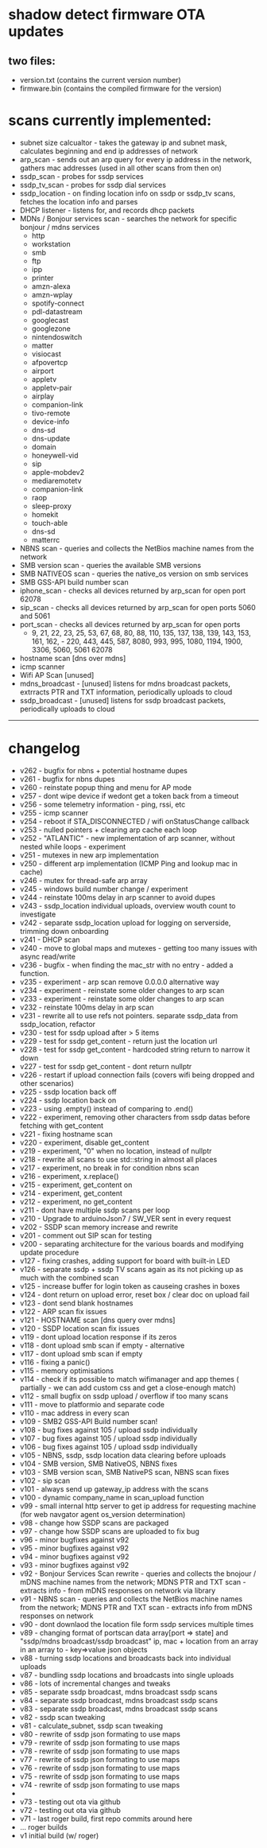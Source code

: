 # shadow detect firmware OTA updates

## two files: 

* version.txt (contains the current version number)
* firmware.bin (contains the compiled firmware for the version)

# scans currently implemented:

* subnet size calcualtor - takes the gateway ip and subnet mask, calculates beginning and end ip addresses of network
* arp_scan - sends out an arp query for every ip address in the network, gathers mac addresses (used in all other scans from then on)
* ssdp_scan - probes for ssdp services
* ssdp_tv_scan - probes for ssdp dial services
* ssdp_location - on finding location info on ssdp or ssdp_tv scans, fetches the location info and parses
* DHCP listener - listens for, and records dhcp packets
* MDNs / Bonjour services scan - searches the network for specific bonjour / mdns services
    * http
    * workstation
    * smb
    * ftp
    * ipp
    * printer
    * amzn-alexa
    * amzn-wplay
    * spotify-connect
    * pdl-datastream
    * googlecast
    * googlezone
    * nintendoswitch
    * matter
    * visiocast
    * afpovertcp
    * airport
    * appletv
    * appletv-pair
    * airplay
    * companion-link
    * tivo-remote
    * device-info
    * dns-sd
    * dns-update
    * domain
    * honeywell-vid
    * sip
    * apple-mobdev2
    * mediaremotetv
    * companion-link
    * raop
    * sleep-proxy
    * homekit
    * touch-able
    * dns-sd
    * matterrc
* NBNS scan - queries and collects the NetBios machine names from the network
* SMB version scan - queries the available SMB versions
* SMB NATIVEOS scan - queries the native_os version on smb services
* SMB GSS-API build number scan
* iphone_scan - checks all devices returned by arp_scan for open port 62078
* sip_scan - checks all devices returned by arp_scan for open ports 5060 and 5061
* port_scan - checks all devices returned by arp_scan for open ports
    * 9, 21, 22, 23, 25, 53, 67, 68, 80, 88, 110, 135, 137, 138, 139, 143, 153, 161, 162, - 220, 443, 445, 587, 8080, 993, 995, 1080, 1194, 1900, 3306, 5060, 5061 62078
* hostname scan [dns over mdns]
* icmp scanner
* Wifi AP Scan [unused]
* mdns_broadcast - [unused] listens for mdns broadcast packets, extrracts PTR and TXT information, periodically uploads to cloud
* ssdp_broadcast - [unused] listens for ssdp broadcast packets, periodically uploads to cloud
____________________________

# changelog

* v262 - bugfix for nbns + potential hostname dupes
* v261 - bugfix for nbns dupes
* v260 - reinstate popup thing and menu for AP mode
* v257 - dont wipe device if wedont get a token back from a timeout
* v256 - some telemetry information - ping, rssi, etc
* v255 - icmp scanner
* v254 - reboot if STA_DISCONNECTED / wifi onStatusChange callback
* v253 - nulled pointers + clearing arp cache each loop
* v252 - "ATLANTIC" - new implementation of arp scanner, without nested while loops - experiment
* v251 - mutexes in new arp implementation
* v250 - different arp implementation (ICMP Ping and lookup mac in cache)
* v246 - mutex for thread-safe arp array
* v245 - windows build number change / experiment
* v244 - reinstate 100ms delay in arp scanner to avoid dupes
* v243 - ssdp_location individual uploads, overview wouth count to investigate
* v242 - separate ssdp_location upload for logging on serverside, trimming down onboarding
* v241 - DHCP scan
* v240 - move to global maps and mutexes - getting too many issues with async read/write
* v236 - bugfix - when finding the mac_str with no entry - added a function.
* v235 - experiment - arp scan remove 0.0.0.0 alternative way
* v234 - experiment - reinstate some older changes to arp scan
* v233 - experiment - reinstate some older changes to arp scan
* v232 - reinstate 100ms delay in arp scan
* v231 - rewrite all to use refs not pointers. separate ssdp_data from ssdp_location, refactor
* v230 - test for ssdp upload after > 5 items
* v229 - test for ssdp get_content - return just the location url
* v228 - test for ssdp get_content - hardcoded string return to narrow it down
* v227 - test for ssdp get_content - dont return nullptr
* v226 - restart if upload connection fails (covers wifi being dropped and other scenarios)
* v225 - ssdp location back off
* v224 - ssdp location back on
* v223 - using .empty() instead of comparing to .end()
* v222 - experiment, removing other characters from ssdp datas before fetching with get_content
* v221 - fixing hostname scan
* v220 - experiment, disable get_content
* v219 - experiment, "0" when no location, instead of nullptr
* v218 - rewrite all scans to use std::string in almost all places
* v217 - experiment, no break in for condition nbns scan
* v216 - experiment, x.replace()
* v215 - experiment, get_content on
* v214 - experiment, get_content
* v212 - experiment, no get_content
* v211 - dont have multiple ssdp scans per loop
* v210 - Upgrade to arduinoJson7 / SW_VER sent in every request
* v202 - SSDP scan memory increase and rewrite
* v201 - comment out SIP scan for testing
* v200 - separating architecture for the various boards and modifying update procedure
* v127 - fixing crashes, adding support for board with built-in LED
* v126 - separate ssdp + ssdp TV scans again as its not picking up as much with the combined scan
* v125 - increase buffer for login token as causeing crashes in boxes
* v124 - dont return on upload error, reset box / clear doc on upload fail
* v123 - dont send blank hostnames
* v122 - ARP scan fix issues
* v121 - HOSTNAME scan [dns query over mdns]
* v120 - SSDP location scan fix issues
* v119 - dont upload location response if its zeros
* v118 - dont upload smb scan if empty - alternative
* v117 - dont upload smb scan if empty
* v116 - fixing a panic()
* v115 - memory optimisations
* v114 - check if its possible to match wifimanager and app themes ( partially - we can add custom css and get a close-enough match)
* v112 - small bugfix on ssdp upload / overflow if too many scans
* v111 - move to platformio and separate code
* v110 - mac address in every scan
* v109 - SMB2 GSS-API Build number scan!
* v108 - bug fixes against 105 / upload ssdp individually
* v107 - bug fixes against 105 / upload ssdp individually
* v106 - bug fixes against 105 / upload ssdp individually
* v105 - NBNS, ssdp, ssdp location data clearing before uploads
* v104 - SMB version, SMB NativeOS, NBNS fixes
* v103 - SMB version scan, SMB NativePS scan, NBNS scan fixes
* v102 - sip scan
* v101 - always send up gateway_ip address with the scans
* v100 - dynamic company_name in scan_upload function
* v99 - small internal http server to get ip address for requesting machine (for web navgator agent os_version determination)
* v98 - change how SSDP scans are packaged
* v97 - change how SSDP scans are uploaded to fix bug
* v96 - minor bugfixes against v92
* v95 - minor bugfixes against v92
* v94 - minor bugfixes against v92
* v93 - minor bugfixes against v92
* v92 - Bonjour Services Scan rewrite - queries and collects the bnojour / mDNS machine names from the network; MDNS PTR and TXT scan - extracts info - from mDNS responses on network via library 
* v91 - NBNS scan - queries and collects the NetBios machine names from the network; MDNS PTR and TXT scan - extracts info from mDNS responses on network
* v90 - dont downlaod the location file form ssdp services multiple times
* v89 - changing format of portscan data array[port => state] and "ssdp/mdns broadcast/ssdp broadcast" ip, mac + location from an array in an array to - key=>value json objects 
* v88 - turning ssdp locations and broadcasts back into individual uploads
* v87 - bundling ssdp locations and broadcasts into single uploads
* v86 - lots of incremental changes and tweaks
* v85 - separate ssdp broadcast, mdns broadcast ssdp scans
* v84 - separate ssdp broadcast, mdns broadcast ssdp scans
* v83 - separate ssdp broadcast, mdns broadcast ssdp scans
* v82 - ssdp scan tweaking
* v81 - calculate_subnet, ssdp scan tweaking
* v80 - rewrite of ssdp json formating to use maps
* v79 - rewrite of ssdp json formating to use maps
* v78 - rewrite of ssdp json formating to use maps
* v77 - rewrite of ssdp json formating to use maps
* v76 - rewrite of ssdp json formating to use maps
* v75 - rewrite of ssdp json formating to use maps
* v74 - rewrite of ssdp json formating to use maps
* 
* v73 - testing out ota via github
* v72 - testing out ota via github
* v71 - last roger build, first repo commits around here
* ... roger builds
* v1 initial build (w/ roger)
